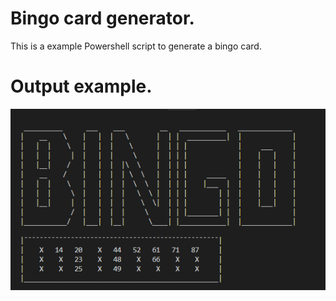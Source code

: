 # Bingo card generator.
This is a example Powershell script to generate a bingo card.

# Output example.
<img src="./img/1.PNG">
